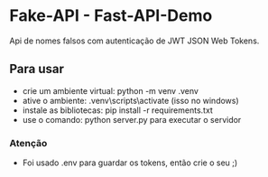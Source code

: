 # Fake-API - Fast-API-Demo

Api de nomes falsos com autenticação de JWT JSON Web Tokens.

## Para usar
- crie um ambiente virtual: python -m venv .venv
- ative o ambiente: .venv\scripts\activate (isso no windows)
- instale as bibliotecas: pip install -r requirements.txt
- use o comando: python server.py para executar o servidor

### Atenção
- Foi usado .env para guardar os tokens, então crie o seu ;)